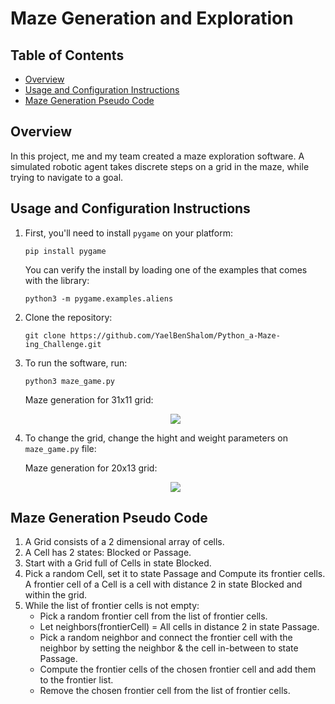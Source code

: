 # Maze Generation and Exploration


## Table of Contents

- [Overview](#overview)
- [Usage and Configuration Instructions](#usage-and-configuration-instructions)
- [Maze Generation Pseudo Code](#maze-generation-pseudo-code)


## Overview

In this project, me and my team created a maze exploration software.
A simulated robotic agent takes discrete steps on a grid in the maze, while trying to navigate to a goal.

## Usage and Configuration Instructions

1. First, you'll need to install `pygame` on your platform:

   `pip install pygame`

   You can verify the install by loading one of the examples that comes with the library:

   `python3 -m pygame.examples.aliens`
   
2. Clone the repository:
   
   `git clone https://github.com/YaelBenShalom/Python_a-Maze-ing_Challenge.git`

3. To run the software, run:

   `python3 maze_game.py`

   Maze generation for 31x11 grid:
   <p align="center">
      <img align="center" src="https://github.com/YaelBenShalom/Python_a-Maze-ing_Challenge/blob/master/videos/maze.gif">
   </p>

4. To change the grid, change the hight and weight parameters on `maze_game.py` file:

   Maze generation for 20x13 grid:
   <p align="center">
      <img align="center" src="https://github.com/YaelBenShalom/Python_a-Maze-ing_Challenge/blob/master/videos/maze2.gif">
   </p>


## Maze Generation Pseudo Code

1. A Grid consists of a 2 dimensional array of cells.
2. A Cell has 2 states: Blocked or Passage.
3. Start with a Grid full of Cells in state Blocked.
4. Pick a random Cell, set it to state Passage and Compute its frontier cells. A frontier cell of a Cell is a cell with distance 2 in state Blocked and within the grid.
5. While the list of frontier cells is not empty:
   - Pick a random frontier cell from the list of frontier cells.
   - Let neighbors(frontierCell) = All cells in distance 2 in state Passage.
   - Pick a random neighbor and connect the frontier cell with the neighbor by setting the neighbor & the cell in-between to state Passage.
   - Compute the frontier cells of the chosen frontier cell and add them to the frontier list.
   - Remove the chosen frontier cell from the list of frontier cells.
